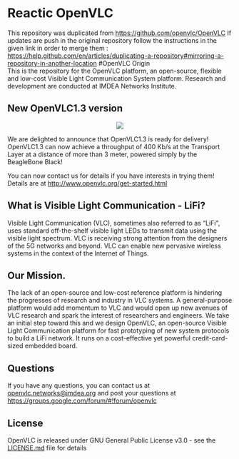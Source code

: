 # Reactic OpenVLC  
This repository was duplicated from https://github.com/openvlc/OpenVLC
If updates are push in the original repository follow the instructions in the given link in order to merge them :
https://help.github.com/en/articles/duplicating-a-repository#mirroring-a-repository-in-another-location
#OpenVLC Origin  
This is the repository for the OpenVLC platform, an open-source, flexible and low-cost Visible Light Communication System platform. Research and development are conducted at IMDEA Networks Institute.

## New OpenVLC1.3 version

<p align="center">
  <img src="http://nebula.wsimg.com/750feb7fb8b1397c06ef859dfbfcebeb?AccessKeyId=FA5733F762B610D2E10A&disposition=0&alloworigin=1">
</p>

We are delighted to announce that OpenVLC1.3 is ready for delivery! OpenVLC1.3 can now achieve a throughput of 400 Kb/s at the Transport Layer at a distance of more than 3 meter, powered simply by the BeagleBone Black!

You can now contact us for details if you have interests in trying them! Details are at http://www.openvlc.org/get-started.html

## What is Visible Light Communication - LiFi? 

Visible Light Communication (VLC), sometimes also referred to as “LiFi", uses standard off-the-shelf visible light LEDs to transmit data using the visible light spectrum. VLC is receiving strong attention from the designers of the 5G networks and beyond. VLC can enable new pervasive wireless systems in the context of the Internet of Things.

## Our Mission. 

The lack of an open-source and low-cost reference platform is hindering the progresses of research and industry in VLC systems. A general-purpose platform would add momentum to VLC and would open up new avenues of VLC research and spark the interest of researchers and engineers.  We take an initial step toward this and we design OpenVLC, an open-source Visible Light Communication platform for fast prototyping of new system protocols to build a LiFi network. It runs on a cost-effective yet powerful credit-card-sized embedded board.

## Questions

If you have any questions, you can contact us at openvlc.networks@imdea.org and post your questions at https://groups.google.com/forum/#!forum/openvlc

## License

OpenVLC is released under GNU General Public License v3.0 - see the [LICENSE.md](OpenVLC1.3_revA/LICENSE.md) file for details
